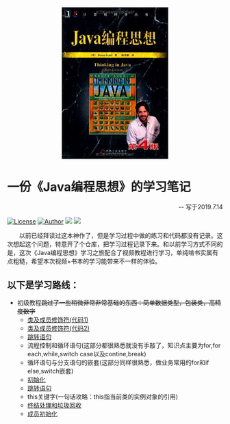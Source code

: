 <div align='center'><img src='https://github.com/theanswer910725/ThinkingInJava/blob/master/resources/timg.jpg' width='250' /></div>

# 一份《Java编程思想》的学习笔记

<p align='right'>-- 写于2019.7.14</p>

[![License](https://img.shields.io/badge/license-MIT-green.svg)](https://github.com/theanswer910725/ThinkingInJava/blob/master/LICENSE)
[![Author](https://img.shields.io/badge/author-Lin%E3%80%82-blue.svg)](https://github.com/theanswer910725)
![](https://img.shields.io/badge/language-Java-orange.svg)
![](https://img.shields.io/badge/version-v1.0.2--20190717-yellow.svg)


　　以前已经拜读过这本神作了，但是学习过程中做的练习和代码都没有记录。这次想起这个问题，特意开了个仓库，把学习过程记录下来。和以前学习方式不同的是，这次《Java编程思想》学习之旅配合了视频教程进行学习，单纯啃书实属有点粗糙，希望本次视频+书本的学习能带来不一样的体验。
  
## 以下是学习路线：
  
  + 初级教程<s>跳过了一些稍微非常非常基础的东西：简单数据类型，包装类，高精度数字</s>
    + [类及成员修饰符(代码1)](https://github.com/theanswer910725/ThinkingInJava/tree/master/src/com/lin/protectedTest)
    + [类及成员修饰符(代码2)](https://github.com/theanswer910725/ThinkingInJava/tree/master/src/com/lin/protectedTest1)
    + [跳转语句](https://github.com/theanswer910725/ThinkingInJava/blob/master/src/com/lin/loopTest)
    + 流程控制和循环语句(这部分都很熟悉就没有手敲了，知识点主要为for,for each,while,switch case以及contine,break)
    + 循环语句与分支语句的嵌套(这部分同样很熟悉，做业务常用的for和if else,switch嵌套)    
    + [初始化](https://github.com/theanswer910725/ThinkingInJava/tree/master/src/com/lin/initialValueTest)
    + [跳转语句](https://github.com/theanswer910725/ThinkingInJava/blob/master/src/com/lin/initialValueTest)
    + this关键字(一句话攻略：this指当前类的实例对象的引用)
    + [终结处理和垃圾回收](https://github.com/theanswer910725/ThinkingInJava/tree/master/src/com/lin/finalizeTest)
    + [成员初始化](https://github.com/theanswer910725/ThinkingInJava/tree/master/src/com/lin/initialValueTest)

